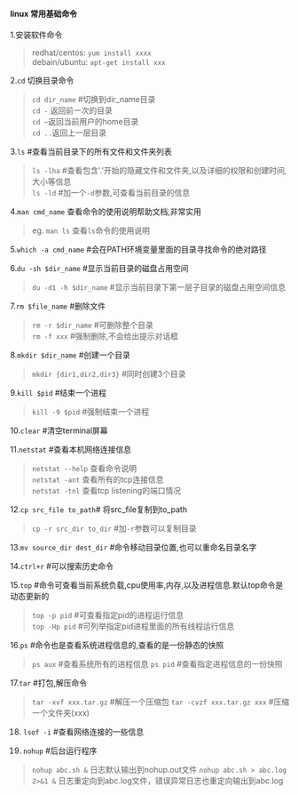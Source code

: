 #### linux 常用基础命令
1.安装软件命令
> redhat/centos: `yum install xxxx`   
> debain/ubuntu: `apt-get install xxx`  
  
2.`cd` 切换目录命令  
> `cd dir_name` #切换到dir_name目录   
> `cd -` 返回前一次的目录    
> `cd ~`返回当前用户的home目录   
> `cd ..`返回上一层目录   

3.`ls` #查看当前目录下的所有文件和文件夹列表  
> `ls -lha` #查看包含'.'开始的隐藏文件和文件夹,以及详细的权限和创建时间,大小等信息  
> `ls -ld` #加一个`-d`参数,可查看当前目录的信息  

4.`man cmd_name` 查看命令的使用说明帮助文档,非常实用    
>  eg. `man ls` 查看`ls`命令的使用说明  

5.`which -a cmd_name` #会在PATH环境变量里面的目录寻找命令的绝对路径  

6.`du -sh $dir_name` #显示当前目录的磁盘占用空间  
> `du -d1 -h $dir_name` #显示当前目录下第一层子目录的磁盘占用空间信息

7.`rm $file_name` #删除文件  
> `rm -r $dir_name` #可删除整个目录  
> `rm -f xxx` #强制删除,不会给出提示对话框  

8.`mkdir $dir_name` #创建一个目录  
> `mkdir {dir1,dir2,dir3}` #同时创建3个目录  

9.`kill $pid` #结束一个进程   
> `kill -9 $pid` #强制结束一个进程   

10.`clear` #清空terminal屏幕   

11.`netstat` #查看本机网络连接信息    
> `netstat --help` 查看命令说明   
> `netstat -ant` 查看所有的tcp连接信息  
> `netstat -tnl` 查看tcp listening的端口情况   

12.`cp src_file to_path`# 将src_file复制到to_path   
> `cp -r src_dir to_dir` #加`-r`参数可以复制目录  

13.`mv source_dir dest_dir` #命令移动目录位置,也可以重命名目录名字   

14.`ctrl+r` #可以搜索历史命令   

15.`top` #命令可查看当前系统负载,cpu使用率,内存,以及进程信息.默认top命令是动态更新的    
> `top -p pid` #可查看指定pid的进程运行信息    
> `top -Hp pid` #可列举指定pid进程里面的所有线程运行信息   

16.`ps` #命令也是查看系统进程信息的,查看的是一份静态的快照
> `ps aux` #查看系统所有的进程信息
> `ps pid` #查看指定进程信息的一份快照

17.`tar` #打包,解压命令
> `tar -xvf xxx.tar.gz` #解压一个压缩包
> `tar -cvzf xxx.tar.gz xxx` #压缩一个文件夹(xxx)

18. `lsof -i` #查看网络连接的一些信息

19. `nohup` #后台运行程序
> `nohup abc.sh &` 日志默认输出到nohup.out文件
> `nohup abc.sh > abc.log 2>&1 &` 日志重定向到abc.log文件，错误异常日志也重定向输出到abc.log


